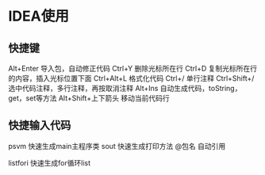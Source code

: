 # IDEA使用

## 快捷键

Alt+Enter 导入包，自动修正代码
Ctrl+Y 删除光标所在行
Ctrl+D 复制光标所在行的内容，插入光标位置下面
Ctrl+Alt+L 格式化代码
Ctrl+/ 单行注释
Ctrl+Shift+/ 选中代码注释，多行注释，再按取消注释
Alt+Ins 自动生成代码，toString，get，set等方法
Alt+Shift+上下箭头 移动当前代码行

## 快捷输入代码

psvm  快速生成main主程序类
sout 快速生成打印方法
@包名   自动引用

listfori 快速生成for循环list